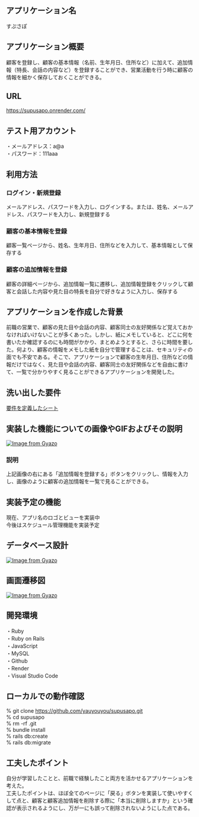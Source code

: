 ## アプリケーション名  
すぷさぽ  
## アプリケーション概要  
顧客を登録し、顧客の基本情報（名前、生年月日、住所など）に加えて、追加情報（特長、会話の内容など）を登録することができ、営業活動を行う時に顧客の情報を細かく保存しておくことができる。  
## URL  
https://supusapo.onrender.com/  
## テスト用アカウント  
・メールアドレス：a@a  
・パスワード：111aaa  
## 利用方法  
### ログイン・新規登録  
メールアドレス、パスワードを入力し、ログインする。または、姓名、メールアドレス、パスワードを入力し、新規登録する  
### 顧客の基本情報を登録  
顧客一覧ページから、姓名、生年月日、住所などを入力して、基本情報として保存する  
### 顧客の追加情報を登録  
顧客の詳細ページから、追加情報一覧に遷移し、追加情報登録をクリックして顧客と会話した内容や見た目の特長を自分で好きなように入力し、保存する  
## アプリケーションを作成した背景  
前職の営業で、顧客の見た目や会話の内容、顧客同士の友好関係など覚えておかなければいけないことが多くあった。しかし、紙にメモしていると、どこに何を書いたか確認するのにも時間がかかり、まとめようとすると、さらに時間を要した。何より、顧客の情報をメモした紙を自分で管理することは、セキュリティの面でも不安である。そこで、アプリケーションで顧客の生年月日、住所などの情報だけではなく、見た目や会話の内容、顧客同士の友好関係などを自由に書けて、一覧で分かりやすく見ることができるアプリケーションを開発した。
## 洗い出した要件  
[要件を定義したシート](https://docs.google.com/spreadsheets/d/1ZDesyKL5PN90T8bgvZ9KVIvTbc7eusrBBrLQ42aG1SI/edit#gid=982722306)
## 実装した機能についての画像やGIFおよびその説明  
[![Image from Gyazo](https://i.gyazo.com/8625c95b346fbda02bae8fa1dee29482.png)](https://gyazo.com/8625c95b346fbda02bae8fa1dee29482)  
### 説明  
上記画像の右にある「追加情報を登録する」ボタンをクリックし、情報を入力し、画像のように顧客の追加情報を一覧で見ることができる。
## 実装予定の機能    
現在、アプリ名のロゴとビューを実装中  
今後はスケジュール管理機能を実装予定  
## データベース設計  
[![Image from Gyazo](https://i.gyazo.com/015b25faf8eeaaa96888da175091d87c.png)](https://gyazo.com/015b25faf8eeaaa96888da175091d87c)
## 画面遷移図  
[![Image from Gyazo](https://i.gyazo.com/3c8a810fc5dd0f278e99678e77570554.png)](https://gyazo.com/3c8a810fc5dd0f278e99678e77570554)
## 開発環境  
・Ruby  
・Ruby on Rails  
・JavaScript  
・MySQL  
・Github  
・Render  
・Visual Studio Code
## ローカルでの動作確認  
% git clone https://github.com/yauyouyou/supusapo.git  
% cd supusapo  
% rm -rf .git  
% bundle install  
% rails db:create  
% rails db:migrate  
## 工夫したポイント  
自分が学習したことと、前職で経験したこと両方を活かせるアプリケーションを考えた。  
工夫したポイントは、ほぼ全てのページに「戻る」ボタンを実装して使いやすくして点と、顧客と顧客追加情報を削除する際に「本当に削除しますか」という確認が表示されるようにし、万が一にも誤って削除されないようにした点である。





